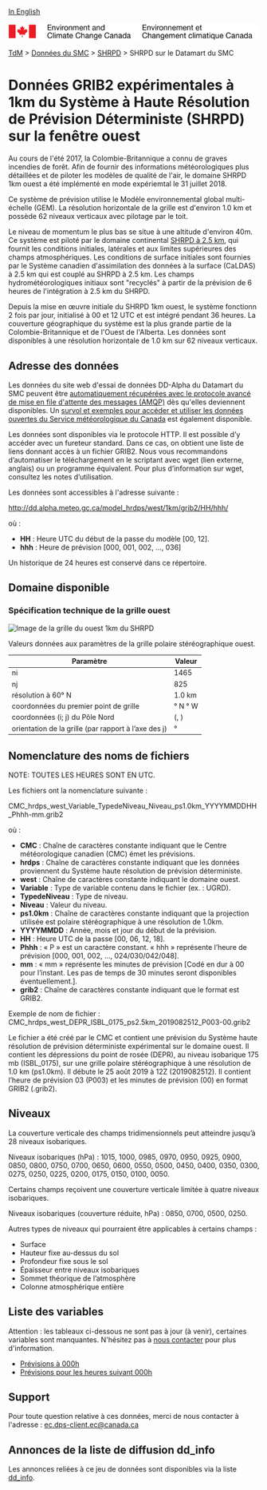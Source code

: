 [In English](readme_hrdps-datamart-alpha_en.md)

![ECCC logo](../../img_eccc-logo.png)

[TdM](../../readme_fr.md) > [Données du SMC](../readme_fr.md) > [SHRPD](readme_hrdps_fr.md) > SHRPD sur le Datamart du SMC

# Données GRIB2 expérimentales à 1km du Système à Haute Résolution de Prévision Déterministe (SHRPD) sur la fenêtre ouest

Au cours de l'été 2017, la Colombie-Britannique a connu de graves incendies de forêt.  Afin de fournir des informations météorologiques plus détaillées et de piloter les modèles de qualité de l'air, le domaine SHRPD 1km ouest a été implémenté en mode expériemtal le 31 juillet 2018. 

Ce système de prévision utilise le Modèle environnemental global multi-échelle (GEM). La résolution horizontale de la grille est d'environ 1.0 km et possède 62 niveaux verticaux avec pilotage par le toit. 

Le niveau de momentum le plus bas se situe à une altitude d'environ 40m. Ce système est piloté par le domaine continental [SHRPD à 2.5 km](readme_hrdps_fr.md), qui fournit les conditions initiales, latérales et aux limites supérieures des champs atmosphériques.  Les conditions de surface initiales sont fournies par le Système canadien d'assimilation des données à la surface (CaLDAS) à 2.5 km qui est couplé au SHRPD à 2.5 km. Les champs hydrométéorologiques initiaux sont "recyclés" à partir de la prévision de 6 heures de l'intégration à 2.5 km du SHRPD. 

Depuis la mise en œuvre initiale du SHRPD 1km ouest, le système fonctionn 2 fois par jour, initialisé à 00 et 12 UTC et est intégré pendant 36 heures. La couverture géographique du système est la plus grande partie de la Colombie-Britannique et de l'Ouest de l'Alberta. Les données sont disponibles à une résolution horizontale de 1.0 km sur 62 niveaux verticaux.

## Adresse des données 

Les données du site web d'essai de données DD-Alpha du Datamart du SMC peuvent être [automatiquement récupérées avec le protocole avancé de mise en file d'attente des messages (AMQP)](../../msc-datamart/amqp_fr.md) dès qu'elles deviennent disponibles. Un [survol et exemples pour accéder et utiliser les données ouvertes du Service météorologique du Canada](../../usage/readme_fr.md) est également disponible.

Les données sont disponibles via le protocole HTTP. Il est possible d’y accéder avec un fureteur standard. Dans ce cas, on obtient une liste de liens donnant accès à un fichier GRIB2. Nous vous recommandons d’automatiser le téléchargement en le scriptant avec wget (lien externe, anglais) ou un programme équivalent. Pour plus d’information sur wget, consultez les notes d’utilisation.

Les données sont accessibles à l'adresse suivante :

http://dd.alpha.meteo.gc.ca/model_hrdps/west/1km/grib2/HH/hhh/

où :

* __HH__ : Heure UTC du début de la passe du modèle [00, 12].
* __hhh__ : Heure de prévision [000, 001, 002, ..., 036] 

Un historique de 24 heures est conservé dans ce répertoire.

## Domaine disponible

### Spécification technique de la grille ouest

![Image de la grille du ouest 1km du SHRPD](https://collaboration.cmc.ec.gc.ca/cmc/cmos/public_doc/msc-data/nwp_hrdps/grille_hrdps1km_west.png)

Valeurs données aux paramètres de la grille polaire stéréographique ouest.

| Paramètre | Valeur |
| ------ | ------ |
| ni | 1465 |
| nj | 825 | 
| résolution à 60° N | 1.0 km |
| coordonnées du premier point de grille | ° N  ° W |
| coordonnées (i; j) du Pôle Nord | (, ) |
| orientation de la grille (par rapport à l’axe des j) | ° |

## Nomenclature des noms de fichiers 

NOTE: TOUTES LES HEURES SONT EN UTC.

Les fichiers ont la nomenclature suivante :

CMC_hrdps_west_Variable_TypedeNiveau_Niveau_ps1.0km_YYYYMMDDHH_Phhh-mm.grib2

où :

* __CMC__ : Chaîne de caractères constante indiquant que le Centre météorologique canadien (CMC) émet les prévisions.
* __hrdps__ : Chaîne de caractères constante indiquant que les données proviennent du Système haute résolution de prévision déterministe.
* __west__ : Chaîne de caractères constante indiquant le domaine ouest.
* __Variable__ : Type de variable contenu dans le fichier (ex. : UGRD).
* __TypedeNiveau__ : Type de niveau.
* __Niveau__ : Valeur du niveau.
* __ps1.0km__ : Chaîne de caractères constante indiquant que la projection utilisée est polaire stéréographique à une résolution de 1.0km.
* __YYYYMMDD__ : Année, mois et jour du début de la prévision.
* __HH__ : Heure UTC de la passe [00, 06, 12, 18].
* __Phhh__ : « P » est un caractère constant. « hhh » représente l’heure de prévision [000, 001, 002, ..., 024/030/042/048].
* __mm__ : « mm » représente les minutes de prévision [Codé en dur à 00 pour l’instant. Les pas de temps de 30 minutes seront disponibles éventuellement.].
* __grib2__ : Chaîne de caractères constante indiquant que le format est GRIB2.

Exemple de nom de fichier :
CMC_hrdps_west_DEPR_ISBL_0175_ps2.5km_2019082512_P003-00.grib2

Le fichier a été créé par le CMC et contient une prévision du Système haute résolution de prévision déterministe expérimental sur le domaine ouest. Il contient les dépressions du point de rosée (DEPR), au niveau isobarique 175 mb (ISBL_0175), sur une grille polaire stéréographique à une résolution de 1.0 km (ps1.0km). Il débute le 25 août 2019 à 12Z (2019082512). Il contient l’heure de prévision 03 (P003) et les minutes de prévision (00) en format GRIB2 (.grib2).

## Niveaux

La couverture verticale des champs tridimensionnels peut atteindre jusqu’à 28 niveaux isobariques.

Niveaux isobariques (hPa) : 1015, 1000, 0985, 0970, 0950, 0925, 0900, 0850, 0800, 0750, 0700, 0650, 0600, 0550, 0500, 0450, 0400, 0350, 0300, 0275, 0250, 0225, 0200, 0175, 0150, 0100, 0050.

Certains champs reçoivent une couverture verticale limitée à quatre niveaux isobariques.

Niveaux isobariques (couverture réduite, hPa) : 0850, 0700, 0500, 0250.

Autres types de niveaux qui pourraient être applicables à certains champs :

* Surface
* Hauteur fixe au-dessus du sol
* Profondeur fixe sous le sol
* Épaisseur entre niveaux isobariques
* Sommet théorique de l’atmosphère
* Colonne atmosphérique entière

## Liste des variables

Attention : les tableaux ci-dessous ne sont pas à jour (à venir), certaines variables sont manquantes. N'hésitez pas à [nous contacter](mailto:ec.dps-client.ec@canada.ca) pour plus d'information.

* [Prévisions à 000h](https://meteo.gc.ca/grib/HRDPS_HR/HRDPS_nat_ps2p5km_P000_deterministic_f.html)
* [Prévisions pour les heures suivant 000h](https://meteo.gc.ca/grib/HRDPS_HR/HRDPS_ps2p5km_PNONZERO_deterministic_f.html)

## Support

Pour toute question relative à ces données, merci de nous contacter à l'adresse : ec.dps-client.ec@canada.ca

## Annonces de la liste de diffusion dd_info 

Les annonces reliées à ce jeu de données sont disponibles via la liste [dd_info](https://lists.ec.gc.ca/cgi-bin/mailman/listinfo/dd_info).




